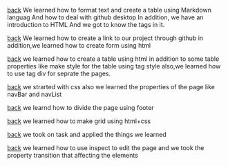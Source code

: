 [back](../README.md)
We learned how to format text and create a table using Markdown languag
And how to deal with github desktop
In addition, we have an introduction to HTML
And we got to know the tags in it.

[back](../README.md)
We learned how to create a link to our project through github
in addition,we learned how to create form using html

[back](../README.md)
we learned how to create a table using html
in addition to some table properties
like make style for the table using tag style
also,we learned how to use tag div for seprate the pages.

[back](../README.md)
we strarted with css
also we learned the properties of the page
like navBar and navList

[back](../README.md)
we learnd how to divide the page
using footer

[back](../README.md)
we learned how to make grid using html+css

[back](../README.md)
we took on task and applied the things we learned

[back](../README.md)
we learned how to use inspect to edit the page 
and we took the property transition that affecting the elements


